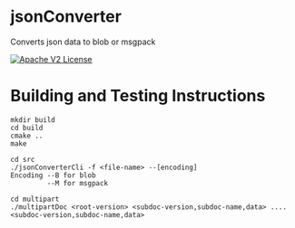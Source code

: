 # jsonConverter
Converts json data to blob or msgpack

[![Apache V2 License](http://img.shields.io/badge/license-Apache%20V2-blue.svg)](https://github.com/gbuddappagari/jsonConverter/blob/master/LICENSE.txt)

# Building and Testing Instructions

```
mkdir build
cd build
cmake ..
make

cd src
./jsonConverterCli -f <file-name> --[encoding]
Encoding --B for blob
         --M for msgpack

cd multipart
./multipartDoc <root-version> <subdoc-version,subdoc-name,data> .... <subdoc-version,subdoc-name,data>
```

